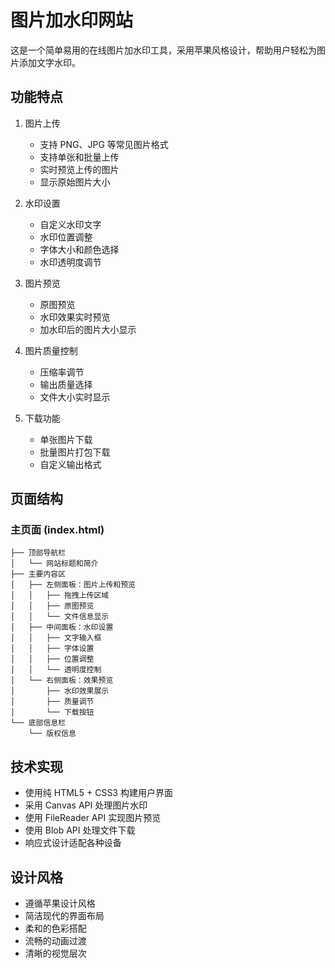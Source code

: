 # 图片加水印网站

这是一个简单易用的在线图片加水印工具，采用苹果风格设计，帮助用户轻松为图片添加文字水印。

## 功能特点

1. 图片上传
   - 支持 PNG、JPG 等常见图片格式
   - 支持单张和批量上传
   - 实时预览上传的图片
   - 显示原始图片大小

2. 水印设置
   - 自定义水印文字
   - 水印位置调整
   - 字体大小和颜色选择
   - 水印透明度调节

3. 图片预览
   - 原图预览
   - 水印效果实时预览
   - 加水印后的图片大小显示

4. 图片质量控制
   - 压缩率调节
   - 输出质量选择
   - 文件大小实时显示

5. 下载功能
   - 单张图片下载
   - 批量图片打包下载
   - 自定义输出格式

## 页面结构

### 主页面 (index.html)
```
├── 顶部导航栏
│   └── 网站标题和简介
├── 主要内容区
│   ├── 左侧面板：图片上传和预览
│   │   ├── 拖拽上传区域
│   │   ├── 原图预览
│   │   └── 文件信息显示
│   ├── 中间面板：水印设置
│   │   ├── 文字输入框
│   │   ├── 字体设置
│   │   ├── 位置调整
│   │   └── 透明度控制
│   └── 右侧面板：效果预览
│       ├── 水印效果展示
│       ├── 质量调节
│       └── 下载按钮
└── 底部信息栏
    └── 版权信息
```

## 技术实现

- 使用纯 HTML5 + CSS3 构建用户界面
- 采用 Canvas API 处理图片水印
- 使用 FileReader API 实现图片预览
- 使用 Blob API 处理文件下载
- 响应式设计适配各种设备

## 设计风格

- 遵循苹果设计风格
- 简洁现代的界面布局
- 柔和的色彩搭配
- 流畅的动画过渡
- 清晰的视觉层次 